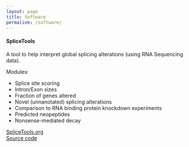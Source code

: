 ```yaml
---
layout: page
title: Software
permalink: /software/
---
```


<div class="content">
<h4>SpliceTools</h4>
<p>A tool to help interpret global splicing alterations (using RNA Sequencing data).</p>
  <p>
Modules:
<ul>
  <li>Splice site scoring</li>
  <li>Intron/Exon sizes</li>
  <li>Fraction of genes altered</li>
  <li>Novel (unnanotated) splicing alterations</li>
  <li>Comparison to RNA binding protein knockdown experiments</li>
  <li>Predicted neopeptides</li>
  <li>Nonsense-mediated decay</li>
</ul>
</p>
  <p>
<a href="https://splicetools.org">SpliceTools.org</a><br>
<i class="fa fa-github"></i><a href="https://github.com/flemingtonlab/SpliceTools"> Source code</a>
</p>
</div>
